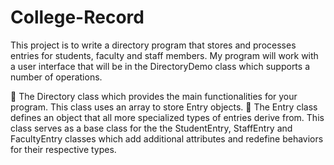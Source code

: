# College-Record
This project is to write a directory program that stores and processes entries for students, faculty and staff
members. My program will work with a user interface that will be in the DirectoryDemo class which supports
a number of operations. 

 The Directory class which provides the main functionalities for your program. This class
uses an array to store Entry objects.
 The Entry class defines an object that all more specialized types of entries derive
from. This class serves as a base class for the the StudentEntry, StaffEntry and
FacultyEntry classes which add additional attributes and redefine behaviors for their
respective types.
